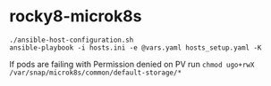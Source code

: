 # rocky8-microk8s

```./ansible-host-configuration.sh```  
```ansible-playbook -i hosts.ini -e @vars.yaml hosts_setup.yaml -K```

If pods are failing with Permission denied on PV run ```chmod ugo+rwX /var/snap/microk8s/common/default-storage/*```
